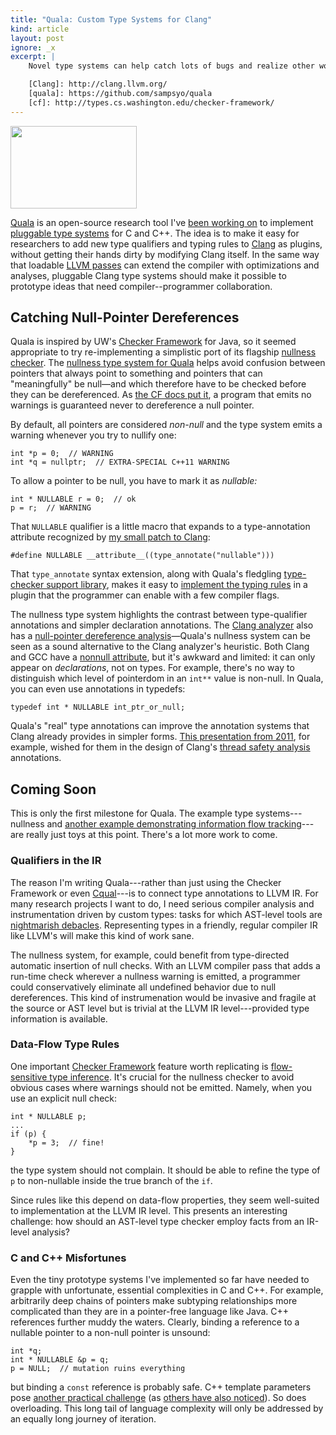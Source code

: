 ```yaml
---
title: "Quala: Custom Type Systems for Clang"
kind: article
layout: post
ignore: _x
excerpt: |
    Novel type systems can help catch lots of bugs and realize other wonders of programming magic. But they can be a pain to add to an industrial-strength compiler. [Quala][] is a new open-source project to add [pluggable type checkers][cf] to Clang in the hopes of making custom type systems as easy to opt into as LLVM passes.

    [Clang]: http://clang.llvm.org/
    [quala]: https://github.com/sampsyo/quala
    [cf]: http://types.cs.washington.edu/checker-framework/
---
```

<img src="{{ site.base }}/media/qτ.png" class="illus" width="202" height="132">

[Quala][] is an open-source research tool I've [been working on][announcement] to implement [pluggable type systems][checker framework] for C and C++. The idea is to make it easy for researchers to add new type qualifiers and typing rules to [Clang][] as plugins, without getting their hands dirty by modifying Clang itself. In the same way that loadable [LLVM passes][pass] can extend the compiler with optimizations and analyses, pluggable Clang type systems should make it possible to prototype ideas that need compiler--programmer collaboration.

[Clang]: http://clang.llvm.org/
[announcement]: http://homes.cs.washington.edu/~asampson/blog/llvmtqopen.html
[quala]: https://github.com/sampsyo/quala
[pass]: http://llvm.org/docs/WritingAnLLVMPass.html

## Catching Null-Pointer Dereferences

Quala is inspired by UW's [Checker Framework][] for Java, so it seemed appropriate to try re-implementing a simplistic port of its flagship [nullness checker][]. The [nullness type system for Quala][nullness] helps avoid confusion between pointers that always point to something and pointers that can "meaningfully" be null—and which therefore have to be checked before they can be dereferenced. As [the CF docs put it][nullness checker], a program that emits no warnings is guaranteed never to dereference a null pointer.

[nullness]: https://github.com/sampsyo/quala/blob/master/examples/nullness/Nullness.cpp
[nullness checker]: http://types.cs.washington.edu/checker-framework/current/checker-framework-manual.html#nullness-checker
[Checker Framework]: http://types.cs.washington.edu/checker-framework/

By default, all pointers are considered *non-null* and the type system emits a warning whenever you try to nullify one:

    int *p = 0;  // WARNING
    int *q = nullptr;  // EXTRA-SPECIAL C++11 WARNING

To allow a pointer to be null, you have to mark it as *nullable:*

    int * NULLABLE r = 0;  // ok
    p = r;  // WARNING

That `NULLABLE` qualifier is a little macro that expands to a type-annotation attribute recognized by [my small patch to Clang][clang-qual-diff]:

    #define NULLABLE __attribute__((type_annotate("nullable")))

That `type_annotate` syntax extension, along with Quala's fledgling [type-checker support library][TypeAnnotations.h], makes it easy to [implement the typing rules][nullness] in a plugin that the programmer can enable with a few compiler flags.

[TypeAnnotations.h]: https://github.com/sampsyo/quala/blob/master/TypeAnnotations.h

The nullness type system highlights the contrast between type-qualifier annotations and simpler declaration annotations. The [Clang analyzer][] also has a [null-pointer dereference analysis][analyses]—Quala's nullness system can be seen as a sound alternative to the Clang analyzer's heuristic. Both Clang and GCC have a [nonnull attribute][attr_nonnull], but it's awkward and limited: it can only appear on *declarations*, not on types. For example, there's no way to distinguish which level of pointerdom in an `int**` value is non-null. In Quala, you can even use annotations in typedefs:

	typedef int * NULLABLE int_ptr_or_null;

Quala's "real" type annotations can improve the annotation systems that Clang already provides in simpler forms. [This presentation from 2011][threadsafety], for example, wished for them in the design of Clang's [thread safety analysis][] annotations.

[thread safety analysis]: http://clang.llvm.org/docs/ThreadSafetyAnalysis.html
[attr_nonnull]: http://clang-analyzer.llvm.org/annotations.html#attr_nonnull
[clang-qual-diff]: https://github.com/sampsyo/clang-quala/compare/release_35...quala
[Clang analyzer]: http://clang-analyzer.llvm.org/
[analyses]: http://clang-analyzer.llvm.org/available_checks.html

## Coming Soon

This is only the first milestone for Quala. The example type systems---nullness and [another example demonstrating information flow tracking][tainting]---are really just toys at this point. There's a lot more work to come.

[tainting]: https://github.com/sampsyo/quala/blob/master/examples/tainting/TaintTracking.cpp

### Qualifiers in the IR

The reason I'm writing Quala---rather than just using the Checker Framework or even [Cqual][]---is to connect type annotations to LLVM IR. For many research projects I want to do, I need serious compiler analysis and instrumentation driven by custom types: tasks for which AST-level tools are [nightmarish debacles][enerj]. Representing types in a friendly, regular compiler IR like LLVM's will make this kind of work sane.

[enerj]: https://bitbucket.org/adrian/enerj
[Cqual]: http://www.cs.umd.edu/~jfoster/cqual/

The nullness system, for example, could benefit from type-directed automatic insertion of null checks. With an LLVM compiler pass that adds a run-time check wherever a nullness warning is emitted, a programmer could conservatively eliminate all undefined behavior due to null dereferences. This kind of instrumenation would be invasive and fragile at the source or AST level but is trivial at the LLVM IR level---provided type information is available.

### Data-Flow Type Rules

One important [Checker Framework][] feature worth replicating is [flow-sensitive type inference][flow]. It's crucial for the nullness checker to avoid obvious cases where warnings should not be emitted. Namely, when you use an explicit null check:

    int * NULLABLE p;
    ...
    if (p) {
        *p = 3;  // fine!
    }

the type system should not complain. It should be able to refine the type of `p` to non-nullable inside the true branch of the `if`.

Since rules like this depend on data-flow properties, they seem well-suited to implementation at the LLVM IR level. This presents an interesting challenge: how should an AST-level type checker employ facts from an IR-level analysis?

[flow]: http://types.cs.washington.edu/checker-framework/current/checker-framework-manual.html#type-refinement

### C and C++ Misfortunes

Even the tiny prototype systems I've implemented so far have needed to grapple with unfortunate, essential complexities in C and C++. For example, arbitrarily deep chains of pointers make subtyping relationships more complicated than they are in a pointer-free language like Java. C++ references further muddy the waters. Clearly, binding a reference to a nullable pointer to a non-null pointer is unsound:

    int *q;
    int * NULLABLE &p = q;
    p = NULL;  // mutation ruins everything

but binding a `const` reference is probably safe. C++ template parameters pose [another practical challenge][template bug] (as [others have also noticed][threadsafety]). So does overloading. This long tail of language complexity will only be addressed by an equally long journey of iteration.

[template bug]: https://github.com/sampsyo/quala/issues/6
[threadsafety]: http://llvm.org/devmtg/2011-11/Hutchins_ThreadSafety.pdf
